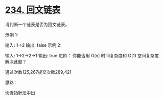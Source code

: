 # [234. 回文链表](https://leetcode-cn.com/problems/palindrome-linked-list/)
请判断一个链表是否为回文链表。

示例 1:

输入: 1->2
输出: false
示例 2:

输入: 1->2->2->1
输出: true
进阶：
你能否用 O(n) 时间复杂度和 O(1) 空间复杂度解决此题？

通过次数125,267提交次数289,421

思路：

快慢指针法中出